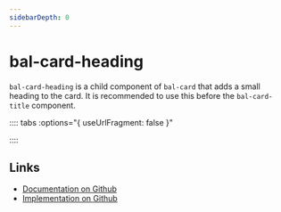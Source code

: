 ```yaml
---
sidebarDepth: 0
---
```



# bal-card-heading

`bal-card-heading` is a child component of `bal-card` that adds a small heading to the card. It is recommended to use this before the `bal-card-title` component.




:::: tabs :options="{ useUrlFragment: false }"


::::

## Links

* [Documentation on Github](https://github.com/baloise/design-system/blob/master/docs/src/components/components/bal-card-heading.md)
* [Implementation on Github](https://github.com/baloise/design-system/blob/master/packages/components/src/components/bal-card-heading)
